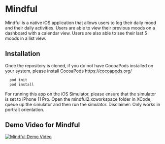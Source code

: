 # Mindful

Mindful is a native iOS application that allows users to log their daily mood and their daily activities. Users are able to view their previous moods on a dashboard with a calendar view. Users are also able to see their last 5 moods in a list view.

## Installation

Once the repository is cloned, if you do not have CocoaPods installed on your system, please install CocoaPods https://cocoapods.org/

```bash
  pod init 
  pod install
```
For running this app on the iOS Simulator, please ensure that the simulator is set to iPhone 11 Pro. 
Open the mindful2.xcworkspace folder in XCode, queue up the simulator and then run the simulator.
Disclaimer: Only works in portrait orientation.

## Demo Video for Mindful

[![Mindful Demo Video](https://img.youtube.com/vi/UIWlpIvs51c/0.jpg)](http://www.youtube.com/watch?v=UIWlpIvs51c)

